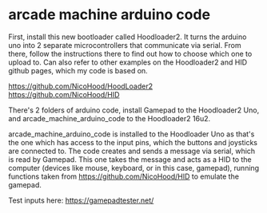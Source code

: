 # arcade machine arduino code
 
First, install this new bootloader called Hoodloader2. It turns the arduino uno into 2 separate microcontrollers that communicate via serial. From there, follow the instructions there to find out how to choose which one to upload to. Can also refer to other examples on the Hoodloader2 and HID github pages, which my code is based on.

https://github.com/NicoHood/HoodLoader2
https://github.com/NicoHood/HID

There's 2 folders of arduino code, install Gamepad to the Hoodloader2 Uno, and arcade_machine_arduino_code to the Hoodloader2 16u2.

arcade_machine_arduino_code is installed to the Hoodloader Uno as that's the one which has access to the input pins, which the buttons and joysticks are connected to. The code creates and sends a message via serial, which is read by Gamepad. This one takes the message and acts as a HID to the computer (devices like mouse, keyboard, or in this case, gamepad), running functions taken from https://github.com/NicoHood/HID to emulate the gamepad.

Test inputs here: https://gamepadtester.net/